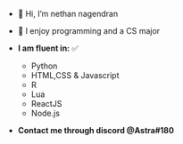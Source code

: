 - 👋 Hi, I’m nethan nagendran
- 👀 I enjoy programming and a CS major
- **I am fluent in:** ✅
    - Python
    - HTML,CSS & Javascript
    - R
    - Lua
    - ReactJS
    - Node.js

- **Contact me through discord @Astra#180**


